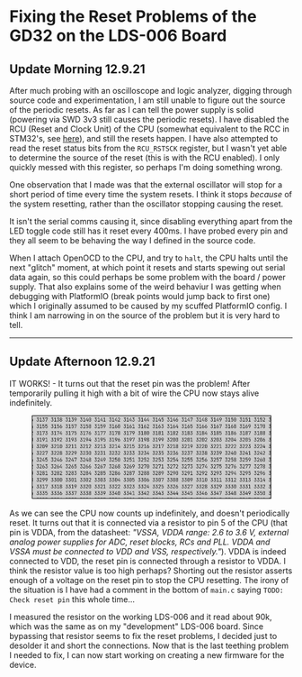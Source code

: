 # Fixing the Reset Problems of the GD32 on the LDS-006 Board
## Update Morning 12.9.21
After much probing with an oscilloscope and logic analyzer, digging through source code and experimentation, I am still unable to figure out the source of the periodic resets. As far as I can tell the power supply is solid (powering via SWD 3v3 still causes the periodic resets). I have disabled the RCU (Reset and Clock Unit) of the CPU (somewhat equivalent to the RCC in STM32's, see [here](https://www.st.com/content/ccc/resource/training/technical/product_training/group0/c8/9e/ff/ac/7a/75/42/d1/STM32F7_System_RCC/files/STM32F7_System_RCC.pdf/jcr:content/translations/en.STM32F7_System_RCC.pdf)), and still the resets happen. I have also attempted to read the reset status bits from the `RCU_RSTSCK` register, but I wasn't yet able to determine the source of the reset (this is with the RCU enabled). I only quickly messed with this register, so perhaps I'm doing something wrong.

One observation that I made was that the external oscillator will stop for a short period of time every time the system resets. I think it stops _because_ of the system resetting, rather than the oscillator stopping causing the reset.

It isn't the serial comms causing it, since disabling everything apart from the LED toggle code still has it reset every 400ms. I have probed every pin and they all seem to be behaving the way I defined in the source code.

When I attach OpenOCD to the CPU, and try to `halt`, the CPU halts until the next "glitch" moment, at which point it resets and starts spewing out serial data again, so this could perhaps be some problem with the board / power supply. That also explains some of the weird behaviur I was getting when debugging with PlatformIO (break points would jump back to first one) which I originally assumed to be caused by my scuffed PlatformIO config. I think I am narrowing in on the source of the problem but it is very hard to tell.

___

## Update Afternoon 12.9.21
IT WORKS! - It turns out that the reset pin was the problem! After temporarily pulling it high with a bit of wire the CPU now stays alive indefinitely.

<figure>
<img width="600" src="../Images/yayyyyyyy.png" alt="" style="border:1px solid black;"/>
<figcaption style="font-style: italic;">
</figcaption>
</figure>

As we can see the CPU now counts up indefinitely, and doesn't periodically reset. It turns out that it is connected via a resistor to pin 5 of the CPU (that pin is VDDA, from the datasheet: _"VSSA, VDDA range: 2.6 to 3.6 V, external analog power supplies for ADC, reset blocks,
RCs and PLL. VDDA and VSSA must be connected to VDD and VSS, respectively."_). VDDA is indeed connected to VDD, the reset pin is connected through a resistor to VDDA. I think the resistor value is too high perhaps? Shorting out the resistor asserts enough of a voltage on the reset pin to stop the CPU resetting. The irony of the situation is I have had a comment in the bottom of `main.c` saying `TODO: Check reset pin` this whole time...

I measured the resistor on the working LDS-006 and it read about 90k, which was the same as on my "development" LDS-006 board. Since bypassing that resistor seems to fix the reset problems, I decided just to desolder it and short the connections. Now that is the last teething problem I needed to fix, I can now start working on creating a new firmware for the device.
